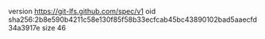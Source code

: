 version https://git-lfs.github.com/spec/v1
oid sha256:2b8e590b4211c58e130f85f58b33ecfcab45bc43890102bad5aaecfd34a3917e
size 46
